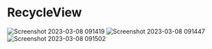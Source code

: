 # RecycleView
![Screenshot 2023-03-08 091419](https://user-images.githubusercontent.com/97220428/223602133-8f2f57dd-95cc-4582-85ba-1b36f0480d10.jpg)
![Screenshot 2023-03-08 091447](https://user-images.githubusercontent.com/97220428/223602135-8421d2da-641d-4b16-8b8a-687dc0e62761.jpg)
![Screenshot 2023-03-08 091502](https://user-images.githubusercontent.com/97220428/223602140-3ce8d945-c7f6-40e3-83c5-f8202ffd1843.jpg)
